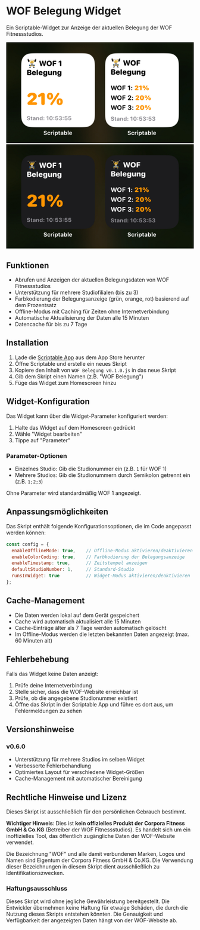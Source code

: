 # WOF Belegung Widget

Ein Scriptable-Widget zur Anzeige der aktuellen Belegung der WOF Fitnessstudios.

![Widget Vorschau light](widget-preview-light.png)
![Widget Vorschau dark](widget-preview-dark.png)

## Funktionen

- Abrufen und Anzeigen der aktuellen Belegungsdaten von WOF Fitnessstudios
- Unterstützung für mehrere Studiofilialen (bis zu 3)
- Farbkodierung der Belegungsanzeige (grün, orange, rot) basierend auf dem Prozentsatz
- Offline-Modus mit Caching für Zeiten ohne Internetverbindung
- Automatische Aktualisierung der Daten alle 15 Minuten
- Datencache für bis zu 7 Tage

## Installation

1. Lade die [Scriptable App](https://apps.apple.com/de/app/scriptable/id1405459188) aus dem App Store herunter
2. Öffne Scriptable und erstelle ein neues Skript
3. Kopiere den Inhalt von `WOF Belegung v0.1.0.js` in das neue Skript
4. Gib dem Skript einen Namen (z.B. "WOF Belegung")
5. Füge das Widget zum Homescreen hinzu

## Widget-Konfiguration

Das Widget kann über die Widget-Parameter konfiguriert werden:

1. Halte das Widget auf dem Homescreen gedrückt
2. Wähle "Widget bearbeiten"
3. Tippe auf "Parameter"

### Parameter-Optionen

- Einzelnes Studio: Gib die Studionummer ein (z.B. `1` für WOF 1)
- Mehrere Studios: Gib die Studionummern durch Semikolon getrennt ein (z.B. `1;2;3`)

Ohne Parameter wird standardmäßig WOF 1 angezeigt.

## Anpassungsmöglichkeiten

Das Skript enthält folgende Konfigurationsoptionen, die im Code angepasst werden können:

```javascript
const config = {
  enableOfflineMode: true,    // Offline-Modus aktivieren/deaktivieren
  enableColorCoding: true,    // Farbkodierung der Belegungsanzeige
  enableTimestamp: true,      // Zeitstempel anzeigen
  defaultStudioNumber: 1,     // Standard-Studio
  runsInWidget: true          // Widget-Modus aktivieren/deaktivieren
};
```

## Cache-Management

- Die Daten werden lokal auf dem Gerät gespeichert
- Cache wird automatisch aktualisiert alle 15 Minuten
- Cache-Einträge älter als 7 Tage werden automatisch gelöscht
- Im Offline-Modus werden die letzten bekannten Daten angezeigt (max. 60 Minuten alt)

## Fehlerbehebung

Falls das Widget keine Daten anzeigt:

1. Prüfe deine Internetverbindung
2. Stelle sicher, dass die WOF-Website erreichbar ist
3. Prüfe, ob die angegebene Studionummer existiert
4. Öffne das Skript in der Scriptable App und führe es dort aus, um Fehlermeldungen zu sehen

## Versionshinweise

### v0.6.0
- Unterstützung für mehrere Studios im selben Widget
- Verbesserte Fehlerbehandlung
- Optimiertes Layout für verschiedene Widget-Größen
- Cache-Management mit automatischer Bereinigung

## Rechtliche Hinweise und Lizenz

Dieses Skript ist ausschließlich für den persönlichen Gebrauch bestimmt.

**Wichtiger Hinweis**: Dies ist **kein offizielles Produkt der Corpora Fitness GmbH & Co.KG** (Betreiber der WOF Fitnessstudios). Es handelt sich um ein inoffizielles Tool, das öffentlich zugängliche Daten der WOF-Website verwendet.

Die Bezeichnung "WOF" und alle damit verbundenen Marken, Logos und Namen sind Eigentum der Corpora Fitness GmbH & Co.KG. Die Verwendung dieser Bezeichnungen in diesem Skript dient ausschließlich zu Identifikationszwecken.

### Haftungsausschluss

Dieses Skript wird ohne jegliche Gewährleistung bereitgestellt. Die Entwickler übernehmen keine Haftung für etwaige Schäden, die durch die Nutzung dieses Skripts entstehen könnten. Die Genauigkeit und Verfügbarkeit der angezeigten Daten hängt von der WOF-Website ab. 
